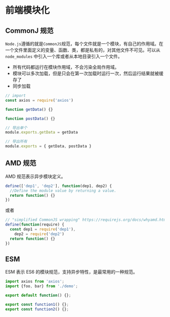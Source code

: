 # 前端模块化

## CommonJ 规范

`Node.js`遵循的就是`CommonJS`规范，每个文件就是一个模块，有自己的作用域。在一个文件里面定义的变量、函数、类，都是私有的，对其他文件不可见。可以从 `node_modules` 中引入一个库或者从本地目录引入一个文件。

- 所有代码都运行在模块作用域，不会污染全局作用域。
- 模块可以多次加载，但是只会在第一次加载时运行一次，然后运行结果就被缓存了
- 同步加载

```js
// import
const axios = require('axios')

function getData() {}

function postData() {}

// 导出单个
module.exports.getData = getData

// 导出所有
module.exports = { getData, postData }
```

## AMD 规范

AMD 规范表示异步模块定义。

```js
define(['dep1', 'dep2'], function(dep1, dep2) {
  //Define the module value by returning a value.
  return function() {}
})
```

或者

```js
// "simplified CommonJS wrapping" https://requirejs.org/docs/whyamd.html
define(function(require) {
  const dep1 = require('dep1'),
    dep2 = require('dep2')
  return function() {}
})
```

## ESM

ESM 表示 ES6 的模块规范，支持异步特性，是最常用的一种规范。

```js
import axios from 'axios';
import {foo, bar} from './demo';

export default function() {};

export const function1() {};
export const function2() {};
```

